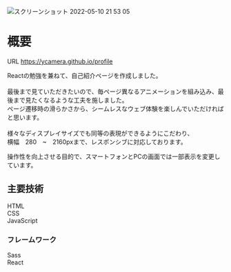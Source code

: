 ![スクリーンショット 2022-05-10 21 53 05](https://user-images.githubusercontent.com/96303806/167741831-bdd2e7e6-fc4f-40fe-ae52-22586f6f28b3.png)

<h1>概要</h1>

URL https://ycamera.github.io/profile

Reactの勉強を兼ねて、自己紹介ページを作成しました。<br>
<br>
最後まで見ていただきたいので、毎ページ異なるアニメーションを組み込み、最後まで見たくなるような工夫を施しました。<br>
ページ遷移時の滑らかさから、シームレスなウェブ体験を楽しんでいただければと思います。<br>
<br>
様々なディスプレイサイズでも同等の表現ができるようにこだわり、<br>
横幅　280　~　2160pxまで、レスポンシブに対応しております。<br>

操作性を向上させる目的で、スマートフォンとPCの画面では一部表示を変更しています。

<h2>主要技術</h2>
HTML<br>
CSS<br>
JavaScript

<h3>フレームワーク</h3>
Sass<br>
React
